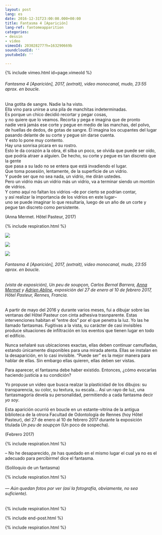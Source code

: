 ```yaml
---
layout: post
lang: es
date: 2016-12-31T23:00:00.000+00:00
title: Fantasma 4 [Aparición]
lang-ref: fantomeapparition
categories:
- dessin
- video
vimeoId: 203028277?h=163290669b
soundcloudId: ''
youtubeId: ''

---
```

{% include vimeo.html id=page.vimeoId %}

###### _Fantasma 4 \[Aparición\]_, 2017, (extrait), video monocanal, mudo, 23:55 aprox. en boucle.

Una gotita de sangre. Nadie la ha visto.  
Ella vino para unirse a una pila de manchitas indeterminadas.  
Es porque un chico decidió recortar y pegar cosas,   
y no quiere que lo veamos. Recorta y pega e imagina que de pronto   
nadie verá jamás ese corte y pegue en medio de las manchas, del polvo,   
de huellas de dedos, de gotas de sangre. Él imagina los ocupantes del lugar pasando delante de su corte y pegue sin darse cuenta.  
Y esto lo pone muy contento.  
Hay una sonrisa pícara en su rostro.  
Esto le da corazón a la obra, él silba un poco, se olvida que puede ser oído,   
que podría atraer a alguien. De hecho, su corte y pegue es tan discreto que la gente  
que pasa a su lado no se entera que está invadiendo el lugar.  
Que toma posesión, lentamente, de la superficie de un vidrio.  
Y puede ser que no sea nada, un vidrio, me dirán ustedes.  
Pero un vidrio más un vidrio más un vidrio, va a terminar siendo un montón de vidrios.  
Y como aquí no faltan los vidrios –de por cierto se podrían contar,   
y así realizar la importancia de los vidrios en este lugar–   
uno se puede imaginar lo que resultaría, luego de un año de un corte y pegue tan discreto como persistente.

(Anna Mermet. Hôtel Pasteur, 2017)

{% include respiration.html %}

![](/mepierdoparaver/imgs/fan4-app-3-up.jpg)

![](/mepierdoparaver/imgs/fan4-app-1-up.jpg)

![](/mepierdoparaver/imgs/fan4-app-2-up.jpg)

###### _Fantasma 4 \[Aparición\]_, 2017, (extrait), video monocanal, mudo, 23:55 aprox. en boucle.

###### (vista de exposición), _Un peu de soupçon_, Carlos Bernal Barrera, [Anna Mermet](http://mermet.wixsite.com/annamermet) y [Adrien Abline](http://ablineadrien.com/), exposición del 27 de enero al 10 de febrero 2017, Hôtel Pasteur, Rennes, Francia.

A partir de mayo del 2016 y durante varios meses, fui a dibujar sobre las ventanas del Hôtel Pasteur con cinta adhesiva trasnparente. Estas intervenciones habitan el “entre dos” por el que penetra la luz. Yo las he llamado fantasmas. Fugitivas a la vista, su carácter de casi invisibles produce situaciones de infiltración en los eventos que tienen lugar en todo el edificio.

Nunca señalaré sus ubicaciones exactas, ellas deben continuar camufladas, estando únicamente disponibles para una mirada atenta. Ellas se instalan en la desaparición, en lo casi invisible. “Puede ser” es la mejor manera para hablar de ellas. Sin embargo ellas quieren, ellas deben ser vistas.

Para aparecer, el fantasma debe haber existido. Entonces, ¿cómo evocarlas haciendo justicia a su condición?

Yo propuse un video que busca realzar la plasticidad de los dibujos: su transparencia, su color, su textura, su escala... Así un rayo de luz, una fantasmagoría devela su personalidad, permitiendo a cada fantasma decir _yo soy_.

Esta aparición ocurrió en boucle en un estante-vitrina de la antigua biblioteca de la otrora Facultad de Odontología de Rennes (hoy Hôtel Pasteur), del 27 de enero al 10 de febrero 2017 durante la exposición titulada _Un peu de soupçon_ (Un poco de sospecha).

(Febrero 2017)

{% include respiration.html %}

– No he desaparecido, ¡te has quedado en el mismo lugar el cual ya no es el adecuado para percibirme! dice el fantasma.

(Soliloquio de un fantasma)

{% include respiration.html %}

###### _— Aún quedan fotos por ver (así la fotografía, obviamente, no sea suficiente)._

{% include respiration.html %}

{% include end-post.html %}

{% include respiration.html %}
